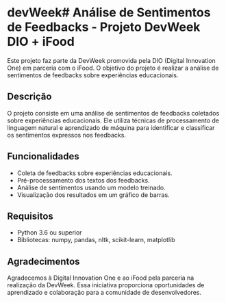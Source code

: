 # devWeek# Análise de Sentimentos de Feedbacks - Projeto DevWeek DIO + iFood

Este projeto faz parte da DevWeek promovida pela DIO (Digital Innovation One) em parceria com o iFood. O objetivo do projeto é realizar a análise de sentimentos de feedbacks sobre experiências educacionais.

## Descrição

O projeto consiste em uma análise de sentimentos de feedbacks coletados sobre experiências educacionais. Ele utiliza técnicas de processamento de linguagem natural e aprendizado de máquina para identificar e classificar os sentimentos expressos nos feedbacks.

## Funcionalidades

- Coleta de feedbacks sobre experiências educacionais.
- Pré-processamento dos textos dos feedbacks.
- Análise de sentimentos usando um modelo treinado.
- Visualização dos resultados em um gráfico de barras.

## Requisitos

- Python 3.6 ou superior
- Bibliotecas: numpy, pandas, nltk, scikit-learn, matplotlib

## Agradecimentos
Agradecemos à Digital Innovation One e ao iFood pela parceria na realização da DevWeek. Essa iniciativa proporciona oportunidades de aprendizado e colaboração para a comunidade de desenvolvedores.


